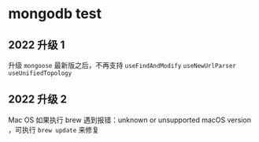 # mongodb test

## 2022 升级 1

升级 `mongoose` 最新版之后，不再支持 `useFindAndModify` `useNewUrlParser` `useUnifiedTopology`

## 2022 升级 2

Mac OS 如果执行 brew 遇到报错：unknown or unsupported macOS version ，可执行 `brew update` 来修复
